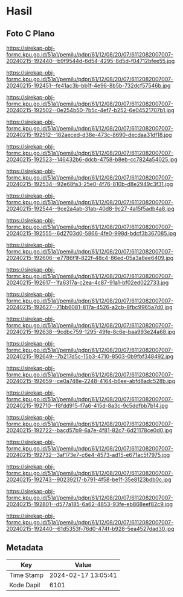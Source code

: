 # Hasil

## Foto C Plano

https://sirekap-obj-formc.kpu.go.id/51a1/pemilu/pdpr/61/12/08/20/07/6112082007007-20240215-192440--b9f9544d-6d54-4295-8d5d-f04712bfee55.jpg

https://sirekap-obj-formc.kpu.go.id/51a1/pemilu/pdpr/61/12/08/20/07/6112082007007-20240215-192451--fe41ac3b-bb1f-4e96-8b5b-732dcf57546b.jpg

https://sirekap-obj-formc.kpu.go.id/51a1/pemilu/pdpr/61/12/08/20/07/6112082007007-20240215-192502--0e254b50-7b5c-4ef7-b252-6e04521707b1.jpg

https://sirekap-obj-formc.kpu.go.id/51a1/pemilu/pdpr/61/12/08/20/07/6112082007007-20240215-192512--182aeced-d38e-473c-8690-decdaa31df18.jpg

https://sirekap-obj-formc.kpu.go.id/51a1/pemilu/pdpr/61/12/08/20/07/6112082007007-20240215-192523--146432b6-ddcb-4758-b8eb-cc7824a54025.jpg

https://sirekap-obj-formc.kpu.go.id/51a1/pemilu/pdpr/61/12/08/20/07/6112082007007-20240215-192534--92e68fa3-25e0-4f76-810b-d8e2949c3f31.jpg

https://sirekap-obj-formc.kpu.go.id/51a1/pemilu/pdpr/61/12/08/20/07/6112082007007-20240215-192544--9ce2a4ab-31ab-40d8-9c27-4a15f5adb4a8.jpg

https://sirekap-obj-formc.kpu.go.id/51a1/pemilu/pdpr/61/12/08/20/07/6112082007007-20240215-192555--6d2703d0-5866-4fe0-998d-bdcf3b367085.jpg

https://sirekap-obj-formc.kpu.go.id/51a1/pemilu/pdpr/61/12/08/20/07/6112082007007-20240215-192606--e7786f1f-822f-48c4-86ed-05a3a8ee6409.jpg

https://sirekap-obj-formc.kpu.go.id/51a1/pemilu/pdpr/61/12/08/20/07/6112082007007-20240215-192617--1fa6317a-c2ea-4c87-91a1-bf02ed022733.jpg

https://sirekap-obj-formc.kpu.go.id/51a1/pemilu/pdpr/61/12/08/20/07/6112082007007-20240215-192627--71bb6081-817a-4526-a2cb-8fbc9965a7d0.jpg

https://sirekap-obj-formc.kpu.go.id/51a1/pemilu/pdpr/61/12/08/20/07/6112082007007-20240215-192638--9cdbc759-1295-49fe-8c6e-baa993e24a68.jpg

https://sirekap-obj-formc.kpu.go.id/51a1/pemilu/pdpr/61/12/08/20/07/6112082007007-20240215-192649--7b217d5c-15b3-4710-8503-0b9fbf348492.jpg

https://sirekap-obj-formc.kpu.go.id/51a1/pemilu/pdpr/61/12/08/20/07/6112082007007-20240215-192659--ce0a748e-2248-4164-b6ee-abfd8adc528b.jpg

https://sirekap-obj-formc.kpu.go.id/51a1/pemilu/pdpr/61/12/08/20/07/6112082007007-20240215-192710--f8fdd915-f7a6-415d-8a3c-9c5ddfbb7b14.jpg

https://sirekap-obj-formc.kpu.go.id/51a1/pemilu/pdpr/61/12/08/20/07/6112082007007-20240215-192722--bacd57b9-6a7e-4f81-82c7-6d21178ce0d0.jpg

https://sirekap-obj-formc.kpu.go.id/51a1/pemilu/pdpr/61/12/08/20/07/6112082007007-20240215-192732--3af173e7-c6e4-4573-ad15-e671ac5f7975.jpg

https://sirekap-obj-formc.kpu.go.id/51a1/pemilu/pdpr/61/12/08/20/07/6112082007007-20240215-192743--90239217-b791-4f58-be1f-35e8123bdb0c.jpg

https://sirekap-obj-formc.kpu.go.id/51a1/pemilu/pdpr/61/12/08/20/07/6112082007007-20240215-192801--d577a185-6a62-4853-93fe-eb868eef82c9.jpg

https://sirekap-obj-formc.kpu.go.id/51a1/pemilu/pdpr/61/12/08/20/07/6112082007007-20240215-192440--61d5353f-76d0-474f-b928-5ea4527dad30.jpg


## Metadata

| Key        | Value               |
| ---------- | ------------------- |
| Time Stamp | 2024-02-17 13:05:41 |
| Kode Dapil | 6101                |



